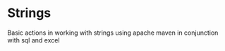 # Strings
 Basic actions in working with strings using apache maven in conjunction with sql and excel
